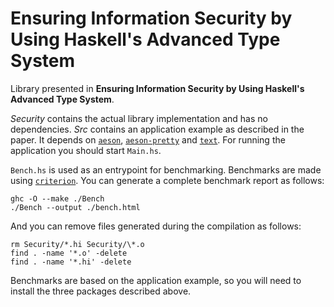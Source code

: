 # Ensuring Information Security by Using Haskell's Advanced Type System
Library presented in **Ensuring Information Security by Using Haskell's Advanced Type System**. 

*Security* contains the actual library implementation and has no dependencies. *Src* contains an application example as described in the paper. It depends on [`aeson`](https://hackage.haskell.org/package/aeson), [`aeson-pretty`](https://hackage.haskell.org/package/aeson-pretty) and [`text`](https://hackage.haskell.org/package/text). For running the application you should start `Main.hs`. 

`Bench.hs` is used as an entrypoint for benchmarking. Benchmarks are made using [`criterion`](https://hackage.haskell.org/package/criterion). You can generate a complete benchmark report as follows:

    ghc -O --make ./Bench
    ./Bench --output ./bench.html

And you can remove files generated during the compilation as follows:

    rm Security/*.hi Security/\*.o
    find . -name '*.o' -delete
    find . -name '*.hi' -delete

Benchmarks are based on the application example, so you will need to install the three packages described above.

